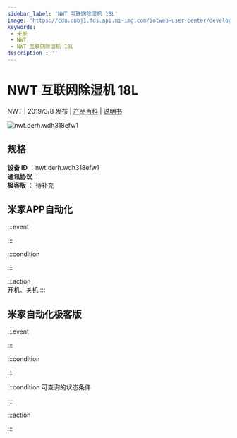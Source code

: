 ```yaml
---
sidebar_label: 'NWT 互联网除湿机 18L'
image: 'https://cdn.cnbj1.fds.api.mi-img.com/iotweb-user-center/developer_167904757845643wLk064.png?GalaxyAccessKeyId=AKVGLQWBOVIRQ3XLEW&Expires=9223372036854775807&Signature=FOqE9PO8c5vqpY73dRKY5Q7R3LA='
keywords: 
 - 米家
 - NWT
 - NWT 互联网除湿机 18L
description : ''
---
```

# NWT 互联网除湿机 18L

NWT | 2019/3/8 发布 | [产品百科](https://home.mi.com/webapp/content/baike/product/index.html?model=nwt.derh.wdh318efw1/) | [说明书](https://home.mi.com/views/introduction.html?model=nwt.derh.wdh318efw1&region=cn)

![nwt.derh.wdh318efw1](https://cdn.cnbj1.fds.api.mi-img.com/iotweb-user-center/developer_167904757845643wLk064.png?GalaxyAccessKeyId=AKVGLQWBOVIRQ3XLEW&Expires=9223372036854775807&Signature=FOqE9PO8c5vqpY73dRKY5Q7R3LA=)

## 规格  
> 
**设备 ID** ：nwt.derh.wdh318efw1  
**通讯协议** ：  
**极客版**  ： 待补充 


## 米家APP自动化  

:::event  

:::

:::condition  

:::

:::action   
开机、关机
:::

## 米家自动化极客版  

:::event  

:::

:::condition  

:::

:::condition 可查询的状态条件  

:::

:::action  

:::

        
